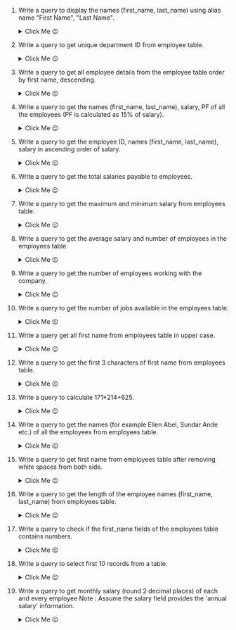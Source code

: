 1. Write a query to display the names (first_name, last_name) using alias name "First Name", "Last Name". 
    <details>
      <summary>Click Me 😉</summary>

    ```sql
    mysql> SELECT *
    -> FROM movies
    -> LIMIT 5;

    +----------+---------------------------------------------+-----------+--------------+-------------+----------------+-------------+
    | movie_id | title                                       | industry  | release_year | imdb_rating | studio         | language_id |
    +----------+---------------------------------------------+-----------+--------------+-------------+----------------+-------------+
    |      101 | K.G.F: Chapter 2                            | Bollywood |         2022 |         8.4 | Hombale Films  |           3 |
    |      102 | Doctor Strange in the Multiverse of Madness | Hollywood |         2022 |         7.0 | Marvel Studios |           5 |
    |      103 | Thor: The Dark World                        | Hollywood |         2013 |         6.8 | Marvel Studios |           5 |
    |      104 | Thor: Ragnarok                              | Hollywood |         2017 |         7.9 | Marvel Studios |           5 |
    |      105 | Thor: Love and Thunder                      | Hollywood |         2022 |         6.8 | Marvel Studios |           5 |
    +----------+---------------------------------------------+-----------+--------------+-------------+----------------+-------------+
    ```
    </details> 
2. Write a query to get unique department ID from employee table.
    <details>
      <summary>Click Me 😉</summary>

    ```sql
    
    ```
    </details> 
3. Write a query to get all employee details from the employee table order by first name, descending.
    <details>
      <summary>Click Me 😉</summary>

    ```sql
    
    ```
    </details> 
4. Write a query to get the names (first_name, last_name), salary, PF of all the employees (PF is calculated as 15% of salary).
    <details>
      <summary>Click Me 😉</summary>

    ```sql
    
    ```
    </details> 
5. Write a query to get the employee ID, names (first_name, last_name), salary in ascending order of salary.
    <details>
      <summary>Click Me 😉</summary>

    ```sql
    
    ```
    </details> 
6. Write a query to get the total salaries payable to employees.
    <details>
      <summary>Click Me 😉</summary>

    ```sql
    
    ```
    </details> 
7. Write a query to get the maximum and minimum salary from employees table.
    <details>
      <summary>Click Me 😉</summary>

    ```sql
    
    ```
    </details> 
8. Write a query to get the average salary and number of employees in the employees table.
    <details>
      <summary>Click Me 😉</summary>

    ```sql
    
    ```
    </details> 
9. Write a query to get the number of employees working with the company.
    <details>
      <summary>Click Me 😉</summary>

    ```sql
    
    ```
    </details> 
10. Write a query to get the number of jobs available in the employees table.
    <details>
      <summary>Click Me 😉</summary>

    ```sql
    
    ```
    </details> 
11. Write a query get all first name from employees table in upper case.
    <details>
      <summary>Click Me 😉</summary>

    ```sql
    
    ```
    </details> 
12. Write a query to get the first 3 characters of first name from employees table.
    <details>
      <summary>Click Me 😉</summary>

    ```sql
    
    ```
    </details> 
13. Write a query to calculate 171*214+625.
    <details>
      <summary>Click Me 😉</summary>

    ```sql
    
    ```
    </details> 
14. Write a query to get the names (for example Ellen Abel, Sundar Ande etc.) of all the employees from employees table.
    <details>
      <summary>Click Me 😉</summary>

    ```sql
    
    ```
    </details> 
15. Write a query to get first name from employees table after removing white spaces from both side.
    <details>
      <summary>Click Me 😉</summary>

    ```sql
    
    ```
    </details> 
16. Write a query to get the length of the employee names (first_name, last_name) from employees table.
    <details>
      <summary>Click Me 😉</summary>

    ```sql
    
    ```
    </details> 
17. Write a query to check if the first_name fields of the employees table contains numbers.
    <details>
      <summary>Click Me 😉</summary>

    ```sql
    
    ```
    </details> 
18. Write a query to select first 10 records from a table.
    <details>
      <summary>Click Me 😉</summary>

    ```sql
    
    ```
    </details> 
19. Write a query to get monthly salary (round 2 decimal places) of each and every employee
Note : Assume the salary field provides the 'annual salary' information.
    <details>
      <summary>Click Me 😉</summary>

    ```sql
    
    ```
    </details> 